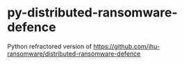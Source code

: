 # py-distributed-ransomware-defence
Python refractored version of https://github.com/jhu-ransomware/distributed-ransomware-defence
